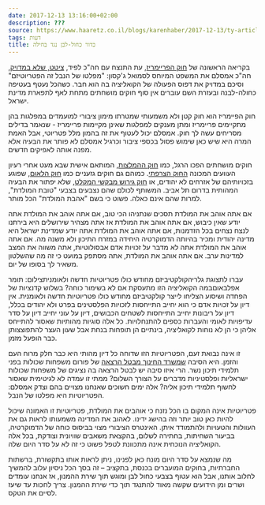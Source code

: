 ```yaml
---
date: 2017-12-13 13:16:00+02:00
description: ???
source: https://www.haaretz.co.il/blogs/karenhaber/2017-12-13/ty-article/0000017f-f8f9-d044-adff-fbf96e8a0000
tags: דעות
title: כדור כחול-לבן נגד בחילה
---
```


בקריאה הראשונה של [חוק הפריימריז](https://www.themarker.com/news/politics/2017-12-12/ty-article/0000017f-e840-df5f-a17f-fbde29e90000), עת התנצח עם חה"כ לפיד, [ציטט, שלא במדויק](https://www.facebook.com/mkdavidamsalem/videos/1255909014509327/), חה"כ אמסלם את המשפט המיוחס לסמואל ג'קסון: "מפלטו של הנבל זה הפטריוטיזם" וסיכם במדויק את דפוס הפעולה של הקואליציה בה הוא חבר. כשהכל נעטף בעטיפה כחולה-לבנה ובעזרת השם עוברים אין סוף חוקים מושחתים מתחת לאף לתפארת מדינת ישראל. 

חוק הפיימריז הוא חוק קטן ולא משמעותי שמטרתו מימון ציבורי למועמדים במפלגות בהן מתקיימים פריימריז ומתן מענקים למפלגות שאינן מקיימות פריימריז - שנאמר בדילים מסריחים עשה לך חוק. אמסלם יכול לעטוף את זה בהמון מלל פטריוטי, אבל האמת המרה היא שיש כאן שימוש פסול בכספי ציבור וכרגיל אמסלם לא פותר את הבעיה אלא מפנה אותה לאפיקים חדשים. 

חוקים מושחתים הפכו הרגל, כמו [חוק ההמלצות](/news/politi/2017-12-05/ty-article/0000017f-db20-db22-a17f-ffb1dac90000), המותאם אישית שבא מעט אחרי רעיון העוועים המכונה [החוק הצרפתי](/news/politi/2017-10-21/ty-article/.premium/0000017f-db20-d856-a37f-ffe06b750000). כמוהם גם חוקים גזעניים כמו [חוק הלאום](https://www.themarker.com/realestate/2017-11-29/ty-article/0000017f-dbc2-db22-a17f-fff36aa40000), שפוגע בזכויותיהם של אזרחים לא יהודים, או [חוק גירוש מבקשי המקלט](/news/education/2017-12-11/ty-article/.premium/0000017f-e848-dc91-a17f-fccd99730000), שלא יפתור את הבעיה המהותית בדרום תל אביב. המשותף לכולם שהם נצבעים בצבעי "טובת המולדת", למרות שהם אינם כאלה. פשוט כי בשם "אהבת המולדת" הכל מותר. 

אם אתה אוהב את המולדת תסכים שנתניהו הכי טוב, אם אתה אוהב את המולדת אתה יודע שאין כיבוש, אם אתה אוהב את המולדת אז אתה מצהיר שירושלים היא בירתנו לנצח נצחים בכל הזדמנות, אם אתה אוהב את המולדת אתה יודע שמדינת ישראל היא מדינה יהודית ומכיר בהיותה הדמוקרטיה היחידה במזרח התיכון ולא משנה מה. אם אתה אוהב את המולדת אתה לא מדבר על זכויות אדם אבסולוטיות, אתה משווה את המצב למדינות ערב. אם אתה אוהב את המולדת, אתה מסתפק במועט כי זה מה שהשלטון משאיר לך בסופו של יום. 

 עברו לתצוגת גלריהקולקטיביזם מחודש כולו פטריוטיות חדשה ולאומניתצילום: תומר אפלבאוםבמה הקואליציה הזו מתעסקת אם לא בשימור כוחה? בשלוש קדנציות של הפחדה ושיסוע הצליחו לייצר קולקטיביזם מחודש כולו פטריוטיות חדשה ולאומנית. אין דיון על זכויות אדם כי הוא יחייב התייחסות לזכויות הפלסטינים בפרט ולא יהודים בכלל, דיון על ריבונות יחייב התייחסות לשטחים הכבושים, דיון על עוני יחייב דיון על סדר עדיפויות לאומי והעברות כספים להתנחלויות. כל אלה סוגיות מהותיות שאסור להתייחס אליהן כי הן לא נוחות לקואליציה, בינתיים הן תופחות בנחת אבל שעון העצר להתפוצצותן כבר הופעל מזמן. 

זו אינה נבואת זעם, הפטריוטיות הזו שדוחה כל דיון מהותי היא כבר חלק מרוח העם והזמן. היא הסיבה [שמשרד החינוך מבטל הרצאה](https://www.facebook.com/aaronbarnea?hc_ref=ARSDOCIdUVGclclrSo-jvLqtn7cXDQnKULqr0PHAgUBq-0mTgnRrLSEwpMfDppf1anc&fref=nf&ft%5btn%5d=%3BC-R-R&ft%5bqid%5d=6498912537845010919&ft%5bmf_story_key%5d=8970326453948429943&ft%5bis_sponsored%5d=1&ft%5bei%5d=AI%4087e9dba40ed801a2a84706c38cb814f6&ft%5btop_level_post_id%5d=1848272671850808&ft%5bpage_id%5d=198917210119704&ft%5bpage_insights%5d%5b198917210119704%5d%5brole%5d=1&ft%5bpage_insights%5d%5b198917210119704%5d%5bpage_id%5d=198917210119704&ft%5bpage_insights%5d%5b198917210119704%5d%5bpost_context%5d%5bstory_fbid%5d=1848272671850808&ft%5bpage_insights%5d%5b198917210119704%5d%5bpost_context%5d%5bpublish_time%5d=1513102739&ft%5bpage_insights%5d%5b198917210119704%5d%5bpost_context%5d%5bstory_name%5d=EntStatusCreationStory&ft%5bpage_insights%5d%5b198917210119704%5d%5bpost_context%5d%5bobject_fbtype%5d=266&ft%5bpage_insights%5d%5b198917210119704%5d%5bactor_id%5d=198917210119704&ft%5bpage_insights%5d%5b198917210119704%5d%5bparent_story_name%5d=EntStatusCreationStory&ft%5bpage_insights%5d%5b198917210119704%5d%5bsl%5d=5&ft%5bpage_insights%5d%5b198917210119704%5d%5btargets%5d%5b0%5d%5bpage_id%5d=198917210119704&ft%5bpage_insights%5d%5b198917210119704%5d%5btargets%5d%5b0%5d%5bactor_id%5d=198917210119704&ft%5bpage_insights%5d%5b198917210119704%5d%5btargets%5d%5b0%5d%5brole%5d=1&ft%5bpage_insights%5d%5b198917210119704%5d%5btargets%5d%5b0%5d%5bpost_id%5d=1848272671850808&ft%5bpage_insights%5d%5b198917210119704%5d%5btargets%5d%5b0%5d%5bshare_id%5d=0&ft%5bfbfeed_location%5d=1&ft%5binsertion_position%5d=4&__md__=1) של פורום משפחות שכולות בפני תלמידי תיכון נשר. הרי איזו סיבה יש לבטל הרצאה בה נציגים של משפחות שכולות ישראליות ופלסטיניות מדברים על הצורך השלום? ממתי זו עמדה לא לגיטימית שאסור לחשוף תלמידי תיכון אליה? אלה ימים חשוכים שאנחנו מצויים בהם וצדק אמסלם: הפטריוטיות היא מפלטו של הנבל. 

פטריוטיות אינה המקום בו הכל נזנח כי אוהבים את המולדת, פטריוטיות זו האמונה שיכול להיות כאן טוב יותר וזה בהישג ידינו. לאהוב את המדינה משמעותו לראות גם את העוולות והטעויות ולהתמודד איתן. האינטרס הציבורי מצוי בביסוס כוחה של הדמוקרטיה, בביעור השחיתות, בחתירה לשלום, בהקצאת משאבים שוויונית וצודקת, בכל אלה הקואליציה הנוכחית אינה מתכוונת לטפל פשוט כי זה לא על סדר היום שלה. 

מה שנמצא על סדר היום מונח כאן לפנינו, ניתן לראות אותו בתקשורת, ברשתות החברתיות, בחוקים המועברים בכנסת, בתקציב – זה בסך הכל ניסיון עלוב להמשיך לחלוב אותנו, אבל הוא עטוף בצבעי כחול לבן ומוגש תוך שירת ההמנון, אז אנחנו עומדים ושרים ומן הידועים שקשה מאוד להתנגד תוך כדי שירת ההמנון. צריך לחכות עד שיעז לסיים את הטקס.